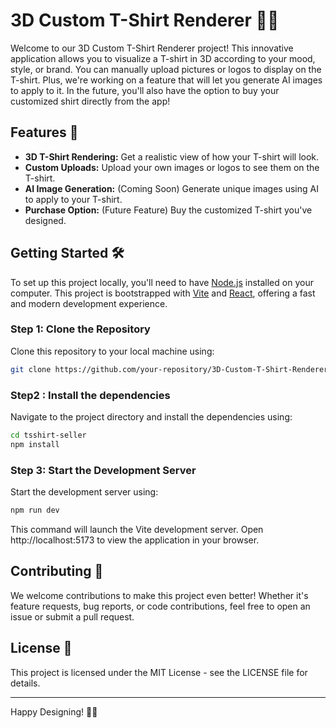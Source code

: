 # 3D Custom T-Shirt Renderer 🎨👕

Welcome to our 3D Custom T-Shirt Renderer project! This innovative application allows you to visualize a T-shirt in 3D according to your mood, style, or brand. You can manually upload pictures or logos to display on the T-shirt. Plus, we're working on a feature that will let you generate AI images to apply to it. In the future, you'll also have the option to buy your customized shirt directly from the app!

## Features 🚀

- **3D T-Shirt Rendering:** Get a realistic view of how your T-shirt will look.
- **Custom Uploads:** Upload your own images or logos to see them on the T-shirt.
- **AI Image Generation:** (Coming Soon) Generate unique images using AI to apply to your T-shirt.
- **Purchase Option:** (Future Feature) Buy the customized T-shirt you've designed.

## Getting Started 🛠

To set up this project locally, you'll need to have [Node.js](https://nodejs.org/) installed on your computer. This project is bootstrapped with [Vite](https://vitejs.dev/) and [React](https://reactjs.org/), offering a fast and modern development experience.

### Step 1: Clone the Repository

Clone this repository to your local machine using:

```sh
git clone https://github.com/your-repository/3D-Custom-T-Shirt-Renderer.git
```
### Step2 : Install the dependencies

Navigate to the project directory and install the dependencies using:

```sh
cd tsshirt-seller
npm install
```

### Step 3: Start the Development Server
Start the development server using:

```sh
npm run dev
```
This command will launch the Vite development server. Open http://localhost:5173 to view the application in your browser.


## Contributing 🤝
We welcome contributions to make this project even better! Whether it's feature requests, bug reports, or code contributions, feel free to open an issue or submit a pull request.

## License 📄
This project is licensed under the MIT License - see the LICENSE file for details.

----------------------------------------------
Happy Designing! 🎉👕
